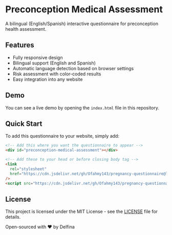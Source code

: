 # Preconception Medical Assessment

A bilingual (English/Spanish) interactive questionnaire for preconception health assessment.

## Features

- Fully responsive design
- Bilingual support (English and Spanish)
- Automatic language detection based on browser settings
- Risk assessment with color-coded results
- Easy integration into any website

## Demo

You can see a live demo by opening the `index.html` file in this repository.

## Quick Start

To add this questionnaire to your website, simply add:

```html
<!-- Add this where you want the questionnaire to appear -->
<div id="preconception-medical-assessment"></div>

<!-- Add these to your head or before closing body tag -->
<link
  rel="stylesheet"
  href="https://cdn.jsdelivr.net/gh/Ofahmy143/pregnancy-questionnaire@latest/questionnaire.min.css"
/>
<script src="https://cdn.jsdelivr.net/gh/Ofahmy143/pregnancy-questionnaire@latest/questionnaire.min.js"></script>
```
## License

This project is licensed under the MIT License - see the [LICENSE](LICENSE) file for details.

Open-sourced with ❤️ by Delfina
